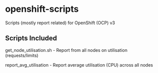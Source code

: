 # openshift-scripts

Scripts (mostly report related) for OpenShift (OCP) v3

## Scripts Included

get_node_utilisation.sh - Report from all nodes on utilisation (requests/limits)

report_avg_utilisation - Report average utilisation (CPU) across all nodes
